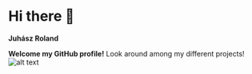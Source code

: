 # Hi there 👋
**Juhász Roland**

**Welcome my GitHub profile!** Look around among my different projects!
![alt text](http://www.kepfeltoltes.eu/images/2023/12/15/136projects_concept_black_tn.jpg)

<!---
JuhaszRolandGIT/JuhaszRolandGIT is a ✨ special ✨ repository because its `README.md` (this file) appears on your GitHub profile.
You can click the Preview link to take a look at your changes.
--->
